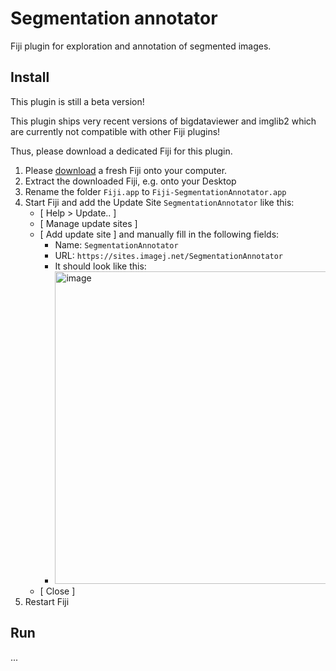 # Segmentation annotator

Fiji plugin for exploration and annotation of segmented images.

## Install

This plugin is still a beta version!

This plugin ships very recent versions of bigdataviewer and imglib2 which are currently not compatible with other Fiji plugins!

Thus, please download a dedicated Fiji for this plugin.

1. Please [download](https://fiji.sc) a fresh Fiji onto your computer.
1. Extract the downloaded Fiji, e.g. onto your Desktop
1. Rename the folder `Fiji.app` to `Fiji-SegmentationAnnotator.app`
1. Start Fiji and add the Update Site `SegmentationAnnotator` like this:
   - [ Help > Update.. ]
   - [ Manage update sites ]
   - [ Add update site ] and manually fill in the following fields:
      - Name: `SegmentationAnnotator` 
      - URL: `https://sites.imagej.net/SegmentationAnnotator`
      - It should look like this: 
      - <img width="500" alt="image" src="https://user-images.githubusercontent.com/2157566/101176333-9e841900-3646-11eb-8673-a821e9129627.png">
   - [ Close ]
1. Restart Fiji


## Run

...

